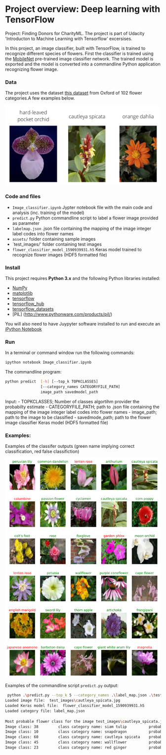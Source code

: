 # Project overview: Deep learning with TensorFlow
Project: Finding Donors for CharityML. The project is part of Udacity 'Introducton to Machine Learning with Tensorflow' excersises. 

In this project, an image classifier, built with TensorFlow, is trained to recognize different species of flowers. First the classifier is trained using the [MobileNet](https://arxiv.org/abs/1801.04381) pre-trained image classifier network. The trained model is exported and the model is converted into a commandline Python application recognizing flower image. 


### Data

The project uses the dataset [this dataset](http://www.robots.ox.ac.uk/~vgg/data/flowers/102/index.html) from Oxford of 102 flower categories.A few examples below. 

<img src='assets/Flowers.png' width=500px>

### Code and files

- `Image_classifier.ipynb` Jypter notebook file with the main code and analysis (inc. training of the model) 
- `predict.py` Python commandline script to label a flower image provided as parameter
- `labelmap.json`  .json file containing the mapping of the image integer label codes into flower names
- `assets/` folder containing sample images
- `test_images/' folder containing test images
- `flower_classifier_model_1590939931.h5` Keras model trained to recognize flower images (HDF5 formatted file)

### Install

This project requires **Python 3.x** and the following Python libraries installed:

- [NumPy](http://www.numpy.org/)
- [matplotlib](http://matplotlib.org/)
- [tensorflow](https://www.tensorflow.org/)
- [tensorflow_hub](https://www.tensorflow.org/)
- [tensorflow_datasets](https://www.tensorflow.org/)
- [PIL] (http://www.pythonware.com/products/pil/)

You will also need to have Juypyter software installed to run and execute an [iPython Notebook](http://ipython.org/notebook.html)

### Run

In a terminal or command window run the following commands:

```bash
ipython notebook Image_classifier.ipynb
```  

The commandline program:
```bash
python predict  [-h] [--top_k TOPKCLASSES]
                [--category_names CATEGORYFILE_PATH]
                image_path savedmodel_path 
```  
Input:
      - TOPKCLASSES; Number of classes algortihm provider the probabilty estimate
      - CATEGORYFILE_PATH;  path to .json file containing the mapping of the image integer label codes into flower names
      - image_path; path to the image to be classified
      - savedmode_path; path to the flower image classifier Keras model (HDF5 formatted file) 


### Examples:

Examples of the classifer outputs (green name implying correct classification, red false classifiction)

<img src='assets/Sample_output.png' width=500px>

Examples of the commandline script `predict.py` output:
```bash
 python .\predict.py --top_k 5 --category_names .\label_map.json .\test_images\cautleya_spicata.jpg .\flower_classifier_model_1590939931.h5
Loaded image file:  test_images\cautleya_spicata.jpg
Loaded Keras model file:  flower_classifier_model_1590939931.h5
Loaded category file: label_map.json

Most probable flower class for the image test_images\cautleya_spicata.jpg (top 5 classes):
Image class: 38         class category name: siam tulip          probability: 0.003
Image class: 10         class category name: snapdragon          probability: 0.004
Image class: 60         class category name: cautleya spicata    probability: 0.948
Image class: 45         class category name: wallflower          probability: 0.013
Image class: 23         class category name: red ginger          probability: 0.011
```



